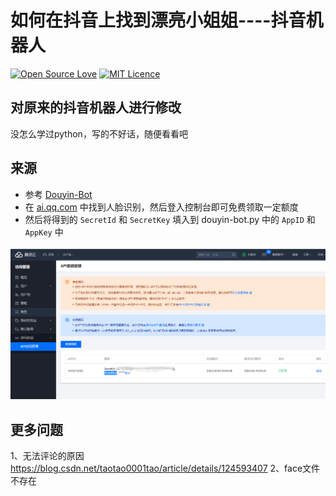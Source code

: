 # 如何在抖音上找到漂亮小姐姐----抖音机器人

[![Open Source Love](https://badges.frapsoft.com/os/v1/open-source.svg?v=103)](https://github.com/ellerbrock/open-source-badge/) [![MIT Licence](https://badges.frapsoft.com/os/mit/mit.svg?v=103)](https://opensource.org/licenses/mit-license.php)      


##  对原来的抖音机器人进行修改
没怎么学过python，写的不好话，随便看看吧


## 来源
- 参考 [Douyin-Bot](https://github.com/wangshub/Douyin-Bot)
- 在 [ai.qq.com](https://ai.qq.com) 中找到人脸识别，然后登入控制台即可免费领取一定额度
- 然后将得到的 `SecretId` 和 `SecretKey` 填入到 douyin-bot.py 中的 `AppID` 和 `AppKey` 中

![](./screenshot/3.png)

## 更多问题
1、无法评论的原因 https://blog.csdn.net/taotao0001tao/article/details/124593407
2、face文件不存在
